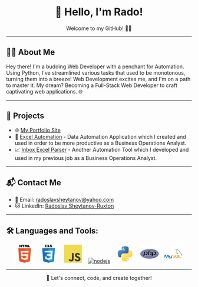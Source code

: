 <h1 align="center">👋 Hello, I'm Rado!</h1>
<p align="center">Welcome to my GitHub! 👨‍💻</p>

---

## 🙋‍♂️ About Me

Hey there! I'm a budding Web Developer with a penchant for Automation. Using Python, I've streamlined various tasks that used to be monotonous, turning them into a breeze! Web Development excites me, and I'm on a path to master it. My dream? Becoming a Full-Stack Web Developer to craft captivating web applications. 🌐

---

## 🔨 Projects

- 🌐 [My Portfolio Site](https://github.com/RadoslavSheytanov/my-portfolio)
- 🐍 [Excel Automation](https://github.com/RadoslavSheytanov/bonus-automation) - Data Automation Application which I created and used in order to be more productive as a Business Operations Analyst.
- 📈 [Inbox Excel Parser](https://github.com/RadoslavSheytanov/inbox-extraction-work) - Another Automation Tool which I developed and used in my previous job as a Business Operations Analyst.

---

## 📬 Contact Me

- 📧 Email: [radoslavsheytanov@yahoo.com](mailto:radoslavsheytanov@yahoo.com)
- 🐱 LinkedIn: [Radoslav Sheytanov-Ruxton](https://www.linkedin.com/in/radoslav-sheytanov-ruxton/)

---

## 🛠 Languages and Tools:

<p align="center">
  <a href="https://developer.mozilla.org/en-US/docs/Glossary/HTML5"><img src="https://raw.githubusercontent.com/devicons/devicon/master/icons/html5/html5-original-wordmark.svg" alt="html5" width="50" height="50"/></a>&nbsp;&nbsp;&nbsp;
  <a href="https://developer.mozilla.org/en-US/docs/Learn/CSS"><img src="https://raw.githubusercontent.com/devicons/devicon/master/icons/css3/css3-original-wordmark.svg" alt="css3" width="50" height="50"/></a>&nbsp;&nbsp;&nbsp;
  <a href="https://developer.mozilla.org/en-US/docs/Web/JavaScript"><img src="https://raw.githubusercontent.com/devicons/devicon/master/icons/javascript/javascript-original.svg" alt="javascript" width="50" height="50"/></a>&nbsp;&nbsp;&nbsp;
  <a href="https://nodejs.org/en"><img src="https://cdn.worldvectorlogo.com/logos/nodejs-icon.svg" alt="nodejs" width="50" height="50"/></a>&nbsp;&nbsp;&nbsp;
  <a href="https://www.python.org/"><img src="https://raw.githubusercontent.com/devicons/devicon/master/icons/python/python-original.svg" alt="python" width="50" height="50"/></a>&nbsp;&nbsp;&nbsp;
  <a href="https://www.php.net/"><img src="https://raw.githubusercontent.com/devicons/devicon/master/icons/php/php-original.svg" alt="php" width="50" height="50"/></a>&nbsp;&nbsp;&nbsp;
  <a href="https://www.mysql.com/"><img src="https://raw.githubusercontent.com/devicons/devicon/master/icons/mysql/mysql-original-wordmark.svg" alt="mysql" width="50" height="50"/></a>
</p>

---

<p align="center">
  🚀 Let's connect, code, and create together!
</p>
